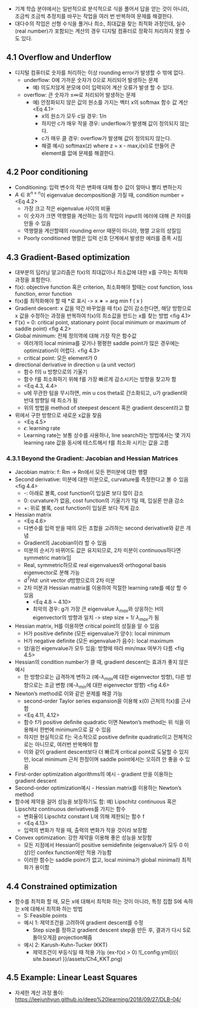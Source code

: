 - 기계 학습 분야에서는 일반적으로 분석적으로 식을 풀어서 답을 얻는 것이 아니라, 조금씩 조금씩 추정치를 바꾸는 작업을 여러 번 반복하여 문제를 해결한다.
- 대다수의 작업은 선형 수식을 풀거나 최소, 최대값을 찾는 최적화 과정인데, 실수(real number)가 포함되는 계산의 경우 디지털 컴퓨터로 정확히 처리하지 못할 수도 있다.

## 4.1 Overflow and Underflow
- 디지털 컴퓨터로 숫자를 처리하는 이상 rounding error가 발생할 수 밖에 없다.
  - underflow: 0에 가까운 숫자가 0으로 처리되어 발생하는 문제
    - 예) 의도치않게 분모에 0이 입력되어 계산 오류가 발생 할 수 있다.
  - overflow: 큰 숫자가 $\pm\infty$로 처리되어 발생하는 문제
    - 예) 안정화되지 않은 값의 원소를 가지는 벡터 x의 softmax 함수 값 계산 <Eq 4.1>
      - x의 원소가 모두 c일 경우: 1/n
      - 하지만 c가 매우 작을 경우: underflow가 발생해 값이 정의되지 않는다.
      - c가 매우 클 경우: overflow가 발생해 값이 정의되지 않는다.
      - 해결 예시) softmax(z) where z = x - max,i(xi)로 만들어 큰 element를 없애 문제를 해결한다.

## 4.2 Poor conditioning
- Conditioning: 입력 변수의 작은 변화에 대해 함수 값이 얼마나 빨리 변하는지
- $A \in \mathbb{R}^{n\times n}$이 eigenvalue decomposition을 가질 때, condition number = <Eq 4.2>
  - 가장 크고 작은 eigenvalue 사이의 비율
  - 이 숫자가 크면 역행렬을 계산하는 등의 작업이 input의 에러에 대해 큰 차이를 만들 수 있음
  - 역행렬을 계산할때의 rounding error 때문이 아니라, 행렬 고유의 성질임
  - Poorly conditioned 행렬은 입력 신호 단계에서 발생한 에러를 증폭 시킴

## 4.3 Gradient-Based optimization
- 대부분의 딥러닝 알고리즘은 f(x)의 최대값이나 최소값에 대한 x를 구하는 최적화 과정을 포함한다.
- f(x): objective function 혹은 criterion, 최소화해야 할때는 cost function, loss function, error function
- f(x)를 최적화해야 할 때 *로 표시 -> x ∗ = arg min f ( x )
- Gradient descent: x 값을 약간 바꾸었을 때 f(x) 값이 감소한다면, 해당 방향으로 x 값을 수정하는 과정을 반복하여 f(x)의 최소값을 만드는 x를 찾는 방법
<fig 4.1>
- f’(x) = 0: critical point, stationary point (local minimum or maximum of saddle point)
<fig 4.2>
- Global minimum: 전체 정의역에 대해 가장 작은 함수값
  - 여러개의 local minima를 갖거나 평평한 saddle point가 많은 경우에는 optimization이 어렵다.
<fig 4.3>
  - critical point: 모든 element가 0
- directional derivative in direction u (a unit vector)
  - 함수 f의 u  방향으로의 기울기
  - 함수 f를 최소화하기 위해 f를 가장 빠르게 감소시키는 방향을 찾고자 함
  - <Eq 4.3, 4.4>
  - u에 무관한 텀을 무시하면, min u cos theta로 간소화되고, u가 gradient와 반대 방향일 때 최소가 됨
  - 위의 방법을 method of steepest descent 혹은 gradient descent라고 함
- 위에서 구한 방향으로 새로운 x값을 찾음
  - <Eq 4.5>
  - $\epsilon$: learning rate
  - Learning rate는 보통 상수를 사용하나, line search라는 방법에서는 몇 가지 learning rate 값을 동시에 테스트해서 f를 최소화 시키는 값을 고름

### 4.3.1 Beyond the Gradient: Jacobian and Hessian Matrices
- Jacobian matrix: f: Rm -> Rn에서 모든 편미분에 대한 행렬
- Second derivative: 미분에 대한 미분으로, curvature를 측정한다고 볼 수 있음
<fig 4.4>
  - -: 아래로 볼록, cost function이 입실론 보다 많이 감소
  - 0: curvature가 없음, cost function의 기울기가 1일 때, 입실론 만큼 감소
  - +: 위로 볼록, cost function이 입실론 보다 적게 감소
- Hessian matrix
  - <Eq 4.6>
  - 다변수를 입력 받을 때의 모든 조합을 고려하는 second derivative와 같은 개념
  - Gradient의 Jacobian이라 할 수 있음
  - 미분의 순서가 바뀌어도 값은 유지되므로, 2차 미분이 continuous하다면 symmetric matrix임
  - Real, symmetric하므로 real eigenvalues와 orthogonal basis eigenvector로 분해 가능
  - $d^{T}Hd$: unit vector $d$방향으로의 2차 미분
  - 2차 미분과 Hessian matrix를 이용하여 적절한 learning rate를 예상 할 수 있음
    - <Eq 4.8 ~ 4.10>
    - 최악의 경우: g가 가장 큰 eigenvalue $\lambda_{max}$와 상응하는 H의 eigenvector의 방향과 일치 -> step size = 1/ $\lambda_{max}$가 됨
- Hessian matrix, H를 이용하면 critical point의 성질을 알 수 있음
  - H가 positive definite (모든 eigenvalue가 양수): local minimum
  - H가 negative definite (모든 eigenvalue가 음수): local maximum
  - 양/음인 eigenvalue가 모두 있음: 방향에 따라 min/max 여부가 다름
<fig 4.5>
- Hessian의 condition number가 클 때, gradient descent는 효과가 좋지 않은 예시
  - 한 방향으로는 급격하게 변하고 (예-$\lambda_{max}$에 대한 eigenvector 방향), 다른 방향으로는 조금 변함 (예-$\lambda_{min}$에 대한 eigenvector 방향)
<fig 4.6>
- Newton’s method로 이와 같은 문제를 해결 가능
  - second-order Taylor series expansion을 이용해 x(0) 근처의 f(x)를 근사함
  - <Eq 4.11, 4.12>
  - 함수 f가 positive deﬁnite quadratic 이면 Newton’s method는 위 식을 이용해서 한번에 minimum으로 갈 수 있음
  - 하지만 현실적으로 f는 국소적으로 positive deﬁnite quadratic이고 전체적으로는 아니므로, 여러번 반복해야 함
  - 이와 같이 gradient descent보다 더 빠르게 critical point로 도달할 수 있지만, local minimum 근처 한정이며 saddle point에서는 오히려 안 좋을 수 있음
- First-order optimization algorithms의 예시 - gradient 만을 이용하는 gradient descent
- Second-order optimization예시 - Hessian matrix를 이용하는 Newton’s method
- 함수에 제약을 걸어 성능을 보장하기도 함: 예) Lipschitz continuous 혹은 Lipschitz continuous derivatives를 가지는 함수
  - 변화율이 Lipschitz constant L에 의해 제한되는 함수 f
  - <Eq 4.13>
  - 입력의 변화가 작을 때, 출력의 변화가 작을 것이라 보장함
- Convex optimization: 강한 제약을 이용해 좋은 성능을 보장함
  - 모든 지점에서 Hessian이 positive semidefinite (eigenvalue가 모두 0 이상)인 confex function에만 적용 가능함
  - 이러한 함수는 saddle point가 없고, local minima가 global minima라 최적화가 용이함

## 4.4 Constrained optimization
- 함수를 최적화 할 때, 모든 x에 대해서 최적화 하는 것이 아니라, 특정 집합 S에 속하는 x에 대해서 최적화 하는 방법
  - S: Feasible points
  - 예시 1: 제약조건을 고려하여 gradient descent를 수정
    - Step size를 정하고 gradient descent step을 만든 후, 결과가 다시 S로 돌아오게끔 projection해줌  
  - 예시 2: Karush-Kuhn-Tucker (KKT)
    - 제약조건이 부등식일 때 적용 가능 (ex-f(x) > 0)
![_config.yml]({{ site.baseurl }}/assets/Ch4_KKT.png)

## 4.5 Example: Linear Least Squares
- 자세한 계산 과정 풀이: https://leejunhyun.github.io/deep%20learning/2018/09/27/DLB-04/
